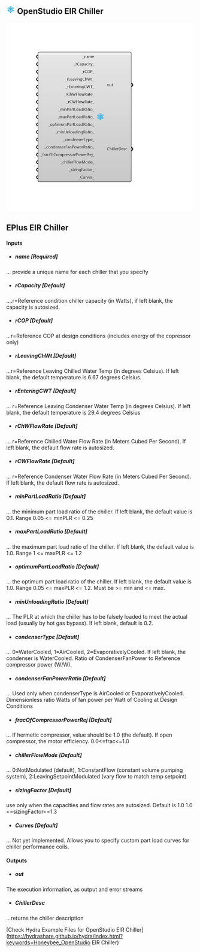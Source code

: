 ## ![](../../images/icons/OpenStudio_EIR_Chiller.png) OpenStudio EIR Chiller

![](../../images/components/OpenStudio_EIR_Chiller.png)

EPlus EIR Chiller
 -
 

#### Inputs
* ##### name [Required]
... provide a unique name for each chiller that you specify
* ##### rCapacity [Default]
....r=Reference condition chiller capacity (in Watts), if left blank, the capacity is autosized.
* ##### rCOP [Default]
...r=Reference COP at design conditions (includes energy of the copressor only)
* ##### rLeavingChWt [Default]
...r=Reference Leaving Chilled Water Temp (in degrees Celsius).  If left blank, the default temperature is 6.67 degrees Celsius.
* ##### rEnteringCWT [Default]
... r=Reference Leaving Condenser Water Temp (in degrees Celsius).  If left blank, the default temperature is 29.4 degrees Celsius
* ##### rChWFlowRate [Default]
... r=Reference Chilled Water Flow Rate (in Meters Cubed Per Second). If left blank, the default flow rate is autosized.
* ##### rCWFlowRate [Default]
... r=Reference Condenser Water Flow Rate (in Meters Cubed Per Second). If left blank, the default flow rate is autosized.
* ##### minPartLoadRatio [Default]
... the minimum part load ratio of the chiller.  If left blank, the default value is 0.1.  Range 0.05 <= minPLR <= 0.25
* ##### maxPartLoadRatio [Default]
...  the maximum part load ratio of the chiller.  If left blank, the default value is 1.0.  Range 1 <= maxPLR <= 1.2
* ##### optimumPartLoadRatio [Default]
... the optimum part load ratio of the chiller.  If left blank, the default value is 1.0.  Range 0.05 <= maxPLR <= 1.2. Must be >= min and <= max.
* ##### minUnloadingRatio [Default]
... The PLR at which the chiller has to be falsely loaded to meet the actual load (usually by hot gas bypass).  If left blank, default is 0.2.
* ##### condenserType [Default]
... 0=WaterCooled, 1=AirCooled, 2=EvaporativelyCooled.  If left blank, the condenser is WaterCooled.  Ratio of CondenserFanPower to Reference compressor power (W/W).
* ##### condenserFanPowerRatio [Default]
...  Used only when condenserType is AirCooled or EvaporativelyCooled.  Dimensionless ratio Watts of fan power per Watt of Cooling at Design Conditions
* ##### fracOfCompressorPowerRej [Default]
... If hermetic compressor, value should be 1.0 (the default).  If open compressor, the motor efficiency. 0.0<=frac<=1.0 
* ##### chillerFlowMode [Default]
... 0:NotModulated (default), 1:ConstantFlow (constant volume pumping system), 2:LeavingSetpointModulated (vary flow to match temp setpoint)
* ##### sizingFactor [Default]
use only when the capacities and flow rates are autosized.  Default is 1.0  1.0 <=sizingFactor<=1.3
* ##### Curves [Default]
... Not yet implemented.  Allows you to specify custom part load curves for chiller performance coils.

#### Outputs
* ##### out
The execution information, as output and error streams
* ##### ChillerDesc
...returns the chiller description


[Check Hydra Example Files for OpenStudio EIR Chiller](https://hydrashare.github.io/hydra/index.html?keywords=Honeybee_OpenStudio EIR Chiller)